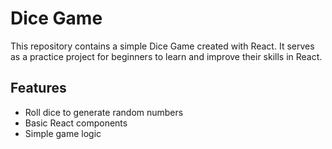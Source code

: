 # Dice Game

This repository contains a simple Dice Game created with React. It serves as a practice project for beginners to learn and improve their skills in React.

## Features

- Roll dice to generate random numbers
- Basic React components
- Simple game logic
